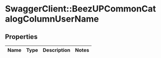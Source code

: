 # SwaggerClient::BeezUPCommonCatalogColumnUserName

## Properties
Name | Type | Description | Notes
------------ | ------------- | ------------- | -------------


